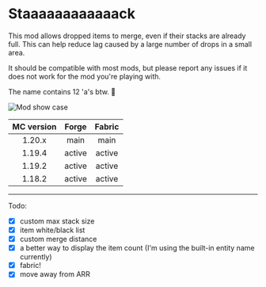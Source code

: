 # Staaaaaaaaaaaack

This mod allows dropped items to merge, even if their stacks are already full. This can help reduce lag caused by a large number of drops in a small area.

It should be compatible with most mods, but please report any issues if it does not work for the mod you're playing with.

The name contains 12 'a's btw. 🍔

![Mod show case](https://cdn.modrinth.com/data/myL7fuqp/images/ae86decac06068d8aed8af5aa82648d83b2ddb6e.gif)


| MC version | Forge  | Fabric |
|:----------:|:------:|:------:|
|   1.20.x   |  main  |  main  |
|   1.19.4   | active | active |
|   1.19.2   | active | active |
|   1.18.2   | active | active |

---
Todo:
- [x]  custom max stack size
- [x]  item white/black list
- [X]  custom merge distance
- [X]  a better way to display the item count (I'm using the built-in entity name currently)
- [X]  fabric!
- [X]  move away from ARR
